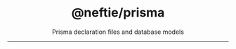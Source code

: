 <h1 align="center">@neftie/prisma</h1>
<p align="center">Prisma declaration files and database models</p>

---
